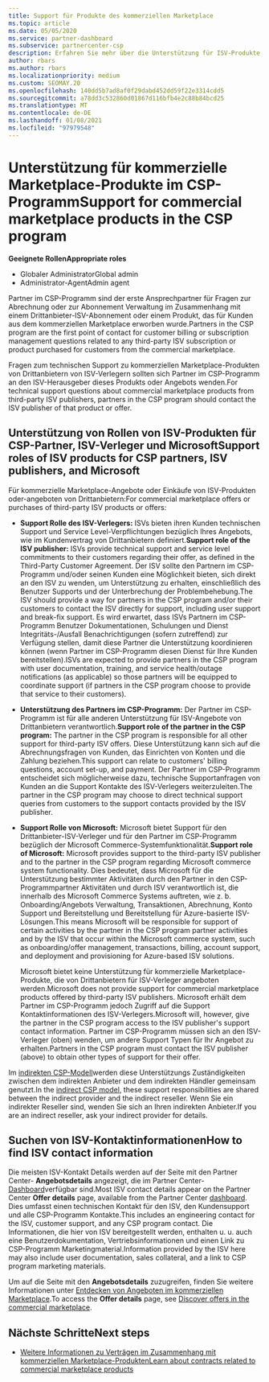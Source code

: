 ```yaml
---
title: Support für Produkte des kommerziellen Marketplace
ms.topic: article
ms.date: 05/05/2020
ms.service: partner-dashboard
ms.subservice: partnercenter-csp
description: Erfahren Sie mehr über die Unterstützung für ISV-Produkte von Drittanbietern oder Abonnements im kommerziellen Marketplace des CSP-Programms.
author: rbars
ms.author: rbars
ms.localizationpriority: medium
ms.custom: SEOMAY.20
ms.openlocfilehash: 140dd5b7ad8af0f29dabd452dd59f22e3314cdd5
ms.sourcegitcommit: a78dd3c532860d01867d116bfb4e2c88b84bcd25
ms.translationtype: MT
ms.contentlocale: de-DE
ms.lasthandoff: 01/08/2021
ms.locfileid: "97979548"
---
```

# <a name="support-for-commercial-marketplace-products-in-the-csp-program"></a><span data-ttu-id="0fc30-103">Unterstützung für kommerzielle Marketplace-Produkte im CSP-Programm</span><span class="sxs-lookup"><span data-stu-id="0fc30-103">Support for commercial marketplace products in the CSP program</span></span>


<span data-ttu-id="0fc30-104">**Geeignete Rollen**</span><span class="sxs-lookup"><span data-stu-id="0fc30-104">**Appropriate roles**</span></span>

- <span data-ttu-id="0fc30-105">Globaler Administrator</span><span class="sxs-lookup"><span data-stu-id="0fc30-105">Global admin</span></span>
- <span data-ttu-id="0fc30-106">Administrator-Agent</span><span class="sxs-lookup"><span data-stu-id="0fc30-106">Admin agent</span></span>

<span data-ttu-id="0fc30-107">Partner im CSP-Programm sind der erste Ansprechpartner für Fragen zur Abrechnung oder zur Abonnement Verwaltung im Zusammenhang mit einem Drittanbieter-ISV-Abonnement oder einem Produkt, das für Kunden aus dem kommerziellen Marketplace erworben wurde.</span><span class="sxs-lookup"><span data-stu-id="0fc30-107">Partners in the CSP program are the first point of contact for customer billing or subscription management questions related to any third-party ISV subscription or product purchased for customers from the commercial marketplace.</span></span>

<span data-ttu-id="0fc30-108">Fragen zum technischen Support zu kommerziellen Marketplace-Produkten von Drittanbietern von ISV-Verlegern sollten sich Partner im CSP-Programm an den ISV-Herausgeber dieses Produkts oder Angebots wenden.</span><span class="sxs-lookup"><span data-stu-id="0fc30-108">For technical support questions about commercial marketplace products from third-party ISV publishers, partners in the CSP program should contact the ISV publisher of that product or offer.</span></span>

## <a name="support-roles-of-isv-products-for-csp-partners-isv-publishers-and-microsoft"></a><span data-ttu-id="0fc30-109">Unterstützung von Rollen von ISV-Produkten für CSP-Partner, ISV-Verleger und Microsoft</span><span class="sxs-lookup"><span data-stu-id="0fc30-109">Support roles of ISV products for CSP partners, ISV publishers, and Microsoft</span></span>

<span data-ttu-id="0fc30-110">Für kommerzielle Marketplace-Angebote oder Einkäufe von ISV-Produkten oder-angeboten von Drittanbietern:</span><span class="sxs-lookup"><span data-stu-id="0fc30-110">For commercial marketplace offers or purchases of third-party ISV products or offers:</span></span>

- <span data-ttu-id="0fc30-111">**Support Rolle des ISV-Verlegers:** ISVs bieten ihren Kunden technischen Support und Service Level-Verpflichtungen bezüglich Ihres Angebots, wie im Kundenvertrag von Drittanbietern definiert.</span><span class="sxs-lookup"><span data-stu-id="0fc30-111">**Support role of the ISV publisher:** ISVs provide technical support and service level commitments to their customers regarding their offer, as defined in the Third-Party Customer Agreement.</span></span> <span data-ttu-id="0fc30-112">Der ISV sollte den Partnern im CSP-Programm und/oder seinen Kunden eine Möglichkeit bieten, sich direkt an den ISV zu wenden, um Unterstützung zu erhalten, einschließlich des Benutzer Supports und der Unterbrechung der Problembehebung.</span><span class="sxs-lookup"><span data-stu-id="0fc30-112">The ISV should provide a way for partners in the CSP program and/or their customers to contact the ISV directly for support, including user support and break-fix support.</span></span> <span data-ttu-id="0fc30-113">Es wird erwartet, dass ISVs Partnern im CSP-Programm Benutzer Dokumentationen, Schulungen und Dienst Integritäts-/Ausfall Benachrichtigungen (sofern zutreffend) zur Verfügung stellen, damit diese Partner die Unterstützung koordinieren können (wenn Partner im CSP-Programm diesen Dienst für Ihre Kunden bereitstellen).</span><span class="sxs-lookup"><span data-stu-id="0fc30-113">ISVs are expected to provide partners in the CSP program with user documentation, training, and service health/outage notifications (as applicable) so those partners will be equipped to coordinate support (if partners in the CSP program choose to provide that service to their customers).</span></span>

- <span data-ttu-id="0fc30-114">**Unterstützung des Partners im CSP-Programm:** Der Partner im CSP-Programm ist für alle anderen Unterstützung für ISV-Angebote von Drittanbietern verantwortlich.</span><span class="sxs-lookup"><span data-stu-id="0fc30-114">**Support role of the partner in the CSP program:** The partner in the CSP program is responsible for all other support for third-party ISV offers.</span></span> <span data-ttu-id="0fc30-115">Diese Unterstützung kann sich auf die Abrechnungsfragen von Kunden, das Einrichten von Konten und die Zahlung beziehen.</span><span class="sxs-lookup"><span data-stu-id="0fc30-115">This support can relate to customers' billing questions, account set-up, and payment.</span></span> <span data-ttu-id="0fc30-116">Der Partner im CSP-Programm entscheidet sich möglicherweise dazu, technische Supportanfragen von Kunden an die Support Kontakte des ISV-Verlegers weiterzuleiten.</span><span class="sxs-lookup"><span data-stu-id="0fc30-116">The partner in the CSP program may choose to direct technical support queries from customers to the support contacts provided by the ISV publisher.</span></span>

- <span data-ttu-id="0fc30-117">**Support Rolle von Microsoft:** Microsoft bietet Support für den Drittanbieter-ISV-Verleger und für den Partner im CSP-Programm bezüglich der Microsoft Commerce-Systemfunktionalität.</span><span class="sxs-lookup"><span data-stu-id="0fc30-117">**Support role of Microsoft:** Microsoft provides support to the third-party ISV publisher and to the partner in the CSP program regarding Microsoft commerce system functionality.</span></span> <span data-ttu-id="0fc30-118">Dies bedeutet, dass Microsoft für die Unterstützung bestimmter Aktivitäten durch den Partner in den CSP-Programmpartner Aktivitäten und durch ISV verantwortlich ist, die innerhalb des Microsoft Commerce Systems auftreten, wie z. b. Onboarding/Angebots Verwaltung, Transaktionen, Abrechnung, Konto Support und Bereitstellung und Bereitstellung für Azure-basierte ISV-Lösungen.</span><span class="sxs-lookup"><span data-stu-id="0fc30-118">This means Microsoft will be responsible for support of certain activities by the partner in the CSP program partner activities and by the ISV that occur within the Microsoft commerce system, such as onboarding/offer management, transactions, billing, account support, and deployment and provisioning for Azure-based ISV solutions.</span></span>

    <span data-ttu-id="0fc30-119">Microsoft bietet keine Unterstützung für kommerzielle Marketplace-Produkte, die von Drittanbietern für ISV-Verleger angeboten werden.</span><span class="sxs-lookup"><span data-stu-id="0fc30-119">Microsoft does not provide support for commercial marketplace products offered by third-party ISV publishers.</span></span> <span data-ttu-id="0fc30-120">Microsoft erhält dem Partner im CSP-Programm jedoch Zugriff auf die Support Kontaktinformationen des ISV-Verlegers.</span><span class="sxs-lookup"><span data-stu-id="0fc30-120">Microsoft will, however, give the partner in the  CSP program access to the ISV publisher's support contact information.</span></span> <span data-ttu-id="0fc30-121">Partner im CSP-Programm müssen sich an den ISV-Verleger (oben) wenden, um andere Support Typen für Ihr Angebot zu erhalten.</span><span class="sxs-lookup"><span data-stu-id="0fc30-121">Partners in the CSP program must contact the ISV publisher (above) to obtain other types of support for their offer.</span></span>

<span data-ttu-id="0fc30-122">Im [indirekten CSP-Modell](csp-overview.md#indirect-model)werden diese Unterstützungs Zuständigkeiten zwischen dem indirekten Anbieter und dem indirekten Händler gemeinsam genutzt.</span><span class="sxs-lookup"><span data-stu-id="0fc30-122">In the [indirect CSP model](csp-overview.md#indirect-model), these support responsibilities are shared between the indirect provider and the indirect reseller.</span></span> <span data-ttu-id="0fc30-123">Wenn Sie ein indirekter Reseller sind, wenden Sie sich an Ihren indirekten Anbieter.</span><span class="sxs-lookup"><span data-stu-id="0fc30-123">If you are an indirect reseller, ask your indirect provider for details.</span></span>

## <a name="how-to-find-isv-contact-information"></a><span data-ttu-id="0fc30-124">Suchen von ISV-Kontaktinformationen</span><span class="sxs-lookup"><span data-stu-id="0fc30-124">How to find ISV contact information</span></span>

<span data-ttu-id="0fc30-125">Die meisten ISV-Kontakt Details werden auf der Seite mit den Partner Center- **Angebotsdetails** angezeigt, die im Partner Center- [Dashboard](https://partner.microsoft.com/dashboard)verfügbar sind.</span><span class="sxs-lookup"><span data-stu-id="0fc30-125">Most ISV contact details appear on the Partner Center **Offer details** page, available from the Partner Center [dashboard](https://partner.microsoft.com/dashboard).</span></span> <span data-ttu-id="0fc30-126">Dies umfasst einen technischen Kontakt für den ISV, den Kundensupport und alle CSP-Programm Kontakte.</span><span class="sxs-lookup"><span data-stu-id="0fc30-126">This includes an engineering contact for the ISV, customer support, and any CSP program contact.</span></span> <span data-ttu-id="0fc30-127">Die Informationen, die hier von ISV bereitgestellt werden, enthalten u. u. auch eine Benutzerdokumentation, Vertriebsinformationen und einen Link zu CSP-Programm Marketingmaterial.</span><span class="sxs-lookup"><span data-stu-id="0fc30-127">Information provided by the ISV here may also include user documentation, sales collateral, and a link to CSP program marketing materials.</span></span>

<span data-ttu-id="0fc30-128">Um auf die Seite mit den **Angebotsdetails** zuzugreifen, finden Sie weitere Informationen unter [Entdecken von Angeboten im kommerziellen Marketplace](csp-commercial-marketplace-discover.md#view-marketplace-offers-in-partner-center).</span><span class="sxs-lookup"><span data-stu-id="0fc30-128">To access the **Offer details** page, see [Discover offers in the commercial marketplace](csp-commercial-marketplace-discover.md#view-marketplace-offers-in-partner-center).</span></span>

## <a name="next-steps"></a><span data-ttu-id="0fc30-129">Nächste Schritte</span><span class="sxs-lookup"><span data-stu-id="0fc30-129">Next steps</span></span>

- [<span data-ttu-id="0fc30-130">Weitere Informationen zu Verträgen im Zusammenhang mit kommerziellen Marketplace-Produkten</span><span class="sxs-lookup"><span data-stu-id="0fc30-130">Learn about contracts related to commercial marketplace products</span></span>](csp-commercial-marketplace-contracting.md)
